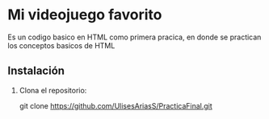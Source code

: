 # Mi videojuego favorito

Es un codigo basico en HTML como primera pracica, en donde se practican los conceptos basicos de HTML


## Instalación

1. Clona el repositorio:
   
   git clone https://github.com/UlisesAriasS/PracticaFinal.git